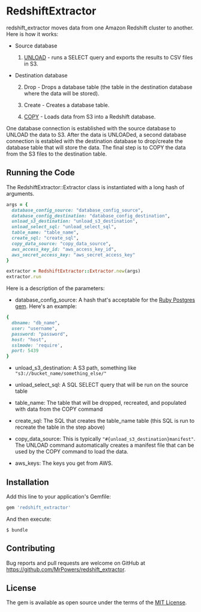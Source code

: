 # RedshiftExtractor

redshift_extractor moves data from one Amazon Redshift cluster to another.  Here is how it works:

- Source database

  1. [UNLOAD](http://docs.aws.amazon.com/redshift/latest/dg/r_UNLOAD.html) - runs a SELECT query and exports the results to CSV files in S3.

- Destination database

  2. Drop - Drops a database table (the table in the destination database where the data will be stored).

  3. Create - Creates a database table.

  4. [COPY](http://docs.aws.amazon.com/redshift/latest/dg/r_COPY.html) - Loads data from S3 into a Redshift database.

One database connection is established with the source database to UNLOAD the data to S3.  After the data is UNLOADed, a second database connection is establed with the destination database to drop/create the database table that will store the data.  The final step is to COPY the data from the S3 files to the destination table.

## Running the Code

The RedshiftExtractor::Extractor class is instantiated with a long hash of arguments.

```ruby
args = {
  database_config_source: "database_config_source",
  database_config_destination: "database_config_destination",
  unload_s3_destination: "unload_s3_destination",
  unload_select_sql: "unload_select_sql",
  table_name: "table_name",
  create_sql: "create_sql",
  copy_data_source: "copy_data_source",
  aws_access_key_id: "aws_access_key_id",
  aws_secret_access_key: "aws_secret_access_key"
}

extractor = RedshiftExtractor::Extractor.new(args)
extractor.run
```

Here is a description of the parameters:

- database_config_source: A hash that's acceptable for the [Ruby Postgres gem](https://bitbucket.org/ged/ruby-pg/wiki/Home).  Here's an example:

```ruby
{
  dbname: "db_name",
  user: "username",
  password: "password",
  host: "host",
  sslmode: 'require',
  port: 5439
}
```

- unload_s3_destination: A S3 path, something like `"s3://bucket_name/something_else/"`

- unload_select_sql: A SQL SELECT query that will be run on the source table

- table_name: The table that will be dropped, recreated, and populated with data from the COPY command

- create_sql: The SQL that creates the table_name table (this SQL is run to recreate the table in the step above)

- copy_data_source: This is typically `"#{unload_s3_destination}manifest"`.  The UNLOAD command automatically creates a manifest file that can be used by the COPY command to load the data.

- aws_keys: The keys you get from AWS.

## Installation

Add this line to your application's Gemfile:

```ruby
gem 'redshift_extractor'
```

And then execute:

    $ bundle

## Contributing

Bug reports and pull requests are welcome on GitHub at https://github.com/MrPowers/redshift_extractor.

## License

The gem is available as open source under the terms of the [MIT License](http://opensource.org/licenses/MIT).

